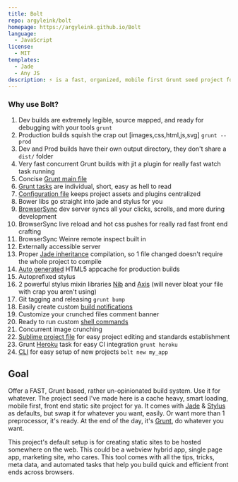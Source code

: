 ```yaml
---
title: Bolt
repo: argyleink/bolt
homepage: https://argyleink.github.io/Bolt
language:
  - JavaScript
license:
  - MIT
templates:
  - Jade
  - Any JS
description: ⚡ is a fast, organized, mobile first Grunt seed project for fast static apps.
---
```


### Why use Bolt?

1. Dev builds are extremely legible, source mapped, and ready for debugging with your tools `grunt`
1. Production builds squish the crap out [images,css,html,js,svg] `grunt --prod`
1. Dev and Prod builds have their own output directory, they don't share a `dist/` folder
1. Very fast concurrent Grunt builds with jit a plugin for really fast watch task running
1. Concise [Grunt main file](https://github.com/argyleink/Bolt/blob/master/gruntfile.coffee)
1. [Grunt tasks](https://github.com/argyleink/Bolt/tree/master/tasks) are individual, short, easy as hell to read
1. [Configuration file](https://github.com/argyleink/Bolt/blob/master/app.coffee) keeps project assets and plugins centralized
1. Bower libs go straight into jade and stylus for you
1. [BrowserSync](https://www.browsersync.io) dev server syncs all your clicks, scrolls, and more during development
1. BrowserSync live reload and hot css pushes for really rad fast front end crafting
1. BrowserSync Weinre remote inspect built in
1. Externally accessible server
1. Proper [Jade inheritance](https://github.com/paulyoung/jade-inheritance) compilation, so 1 file changed doesn't require the whole project to compile
1. [Auto generated](https://github.com/argyleink/Bolt/blob/master/tasks/manifest.coffee) HTML5 appcache for production builds
1. Autoprefixed stylus
1. 2 powerful stylus mixin libraries [Nib](https://github.com/stylus/nib) and [Axis](https://axis.netlify.com) (will never bloat your file with crap you aren't using)
1. Git tagging and releasing `grunt bump`
1. Easily create custom [build notifications](https://github.com/argyleink/Bolt/blob/master/tasks/notify.coffee)
1. Customize your crunched files comment banner
1. Ready to run custom [shell commands](https://github.com/argyleink/Bolt/blob/master/tasks/shell.coffee)
1. Concurrent image crunching
1. [Sublime project file](https://github.com/argyleink/Bolt/blob/master/app.sublime-project) for easy project editing and standards establishment
1. Grunt [Heroku](https://github.com/argyleink/Bolt/wiki/Deployments) task for easy CI integration `grunt heroku`
1. [CLI](https://github.com/argyleink/Bolt-cli) for easy setup of new projects `bolt new my_app`

## Goal

Offer a FAST, Grunt based, rather un-opinionated build system. Use it for whatever. The project seed I've made here is a cache heavy, smart loading, mobile first, front end static site project for ya. It comes with [Jade](https://jade-lang.com/) & [Stylus](https://learnboost.github.io/stylus/) as defaults, but swap it for whatever you want, easily. Or want more than 1 preprocessor, it's ready. At the end of the day, it's [Grunt](https://gruntjs.com/), do whatever you want.

This project's default setup is for creating static sites to be hosted somewhere on the web. This could be a webview hybrid app, single page app, marketing site, who cares. This tool comes with all the tips, tricks, meta data, and automated tasks that help you build quick and efficient front ends across browsers.
